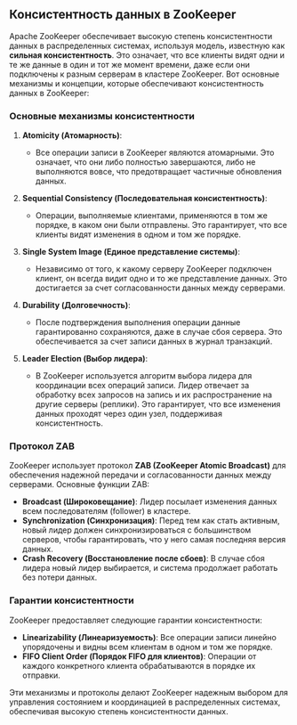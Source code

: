 ## Консистентность данных в ZooKeeper

Apache ZooKeeper обеспечивает высокую степень консистентности данных в распределенных системах, используя модель, известную как **сильная консистентность**. Это означает, что все клиенты видят одни и те же данные в один и тот же момент времени, даже если они подключены к разным серверам в кластере ZooKeeper. Вот основные механизмы и концепции, которые обеспечивают консистентность данных в ZooKeeper:

### Основные механизмы консистентности

1. **Atomicity (Атомарность)**:
   - Все операции записи в ZooKeeper являются атомарными. Это означает, что они либо полностью завершаются, либо не выполняются вовсе, что предотвращает частичные обновления данных.

2. **Sequential Consistency (Последовательная консистентность)**:
   - Операции, выполняемые клиентами, применяются в том же порядке, в каком они были отправлены. Это гарантирует, что все клиенты видят изменения в одном и том же порядке.

3. **Single System Image (Единое представление системы)**:
   - Независимо от того, к какому серверу ZooKeeper подключен клиент, он всегда видит одно и то же представление данных. Это достигается за счет согласованности данных между серверами.

4. **Durability (Долговечность)**:
   - После подтверждения выполнения операции данные гарантированно сохраняются, даже в случае сбоя сервера. Это обеспечивается за счет записи данных в журнал транзакций.

5. **Leader Election (Выбор лидера)**:
   - В ZooKeeper используется алгоритм выбора лидера для координации всех операций записи. Лидер отвечает за обработку всех запросов на запись и их распространение на другие серверы (реплики). Это гарантирует, что все изменения данных проходят через один узел, поддерживая консистентность.

### Протокол ZAB

ZooKeeper использует протокол **ZAB (ZooKeeper Atomic Broadcast)** для обеспечения надежной передачи и согласованности данных между серверами. Основные функции ZAB:

- **Broadcast (Широковещание)**: Лидер посылает изменения данных всем последователям (follower) в кластере.
- **Synchronization (Синхронизация)**: Перед тем как стать активным, новый лидер должен синхронизироваться с большинством серверов, чтобы гарантировать, что у него самая последняя версия данных.
- **Crash Recovery (Восстановление после сбоев)**: В случае сбоя лидера новый лидер выбирается, и система продолжает работать без потери данных.

### Гарантии консистентности

ZooKeeper предоставляет следующие гарантии консистентности:

- **Linearizability (Линеаризуемость)**: Все операции записи линейно упорядочены и видны всем клиентам в одном и том же порядке.
- **FIFO Client Order (Порядок FIFO для клиентов)**: Операции от каждого конкретного клиента обрабатываются в порядке их отправки.

Эти механизмы и протоколы делают ZooKeeper надежным выбором для управления состоянием и координацией в распределенных системах, обеспечивая высокую степень консистентности данных.